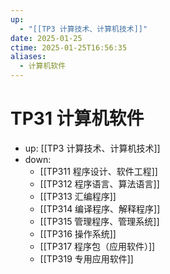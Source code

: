 ```yaml
---
up:
  - "[[TP3 计算技术、计算机技术]]"
date: 2025-01-25
ctime: 2025-01-25T16:56:35
aliases:
  - 计算机软件
---
```


# TP31 计算机软件

- up: [[TP3 计算技术、计算机技术]]
- down:	
	- [[TP311 程序设计、软件工程]]
	- [[TP312 程序语言、算法语言]]
	- [[TP313 汇编程序]]
	- [[TP314 编译程序、解释程序]]
	- [[TP315 管理程序、管理系统]]
	- [[TP316 操作系统]]
	- [[TP317 程序包（应用软件）]]
	- [[TP319 专用应用软件]]
	
